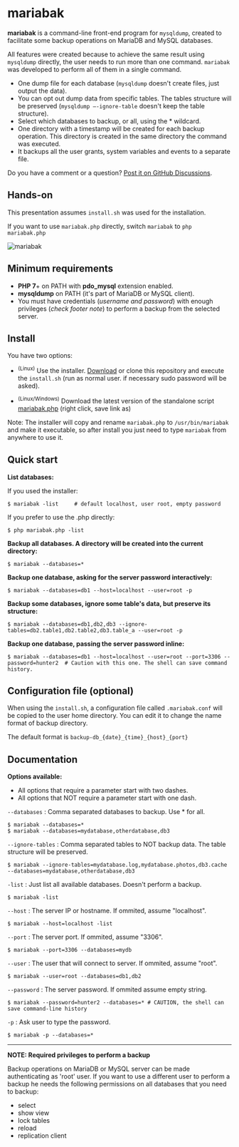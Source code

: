 # mariabak

**mariabak** is a command-line front-end program for `mysqldump`, created to facilitate some backup operations on MariaDB and MySQL databases.

All features were created because to achieve the same result using `mysqldump` directly, the user needs to run more than one command. `mariabak` was developed to perform all of them in a single command.

- One dump file for each database (`mysqldump` doesn't create files, just output the data).
- You can opt out dump data from specific tables. The tables structure will be preserved (`mysqldump –-ignore-table` doesn't keep the table structure).
- Select which databases to backup, or all, using the * wildcard.
- One directory with a timestamp will be created for each backup operation. This directory is created in the same directory the command was executed.
- It backups all the user grants, system variables and events to a separate file.

Do you have a comment or a question? [Post it on GitHub Discussions](https://github.com/llagerlof/mariabak/discussions).

## Hands-on

This presentation assumes `install.sh` was used for the installation.

If you want to use `mariabak.php` directly, switch `mariabak` to `php mariabak.php`

![mariabak](https://user-images.githubusercontent.com/193798/186650605-9756cf99-a949-4ae7-b470-3154f9c01bb2.gif)

## Minimum requirements

- **PHP 7**+ on PATH with **pdo_mysql** extension enabled.
- **mysqldump** on PATH (it's part of MariaDB or MySQL client).
- You must have credentials (_username and password_) with enough privileges (_check footer note_) to perform a backup from the selected server.

## Install

You have two options:

- <sup>(Linux)</sup> Use the installer. [Download](https://github.com/llagerlof/mariabak/archive/refs/heads/master.zip) or clone this repository and execute the `install.sh` (run as normal user. if necessary sudo password will be asked).

- <sup>(Linux/Windows)</sup> Download the latest version of the standalone script [mariabak.php](https://raw.githubusercontent.com/llagerlof/mariabak/master/mariabak.php) (right click, save link as)

Note: The installer will copy and rename `mariabak.php` to `/usr/bin/mariabak` and make it executable, so after install you just need to type `mariabak` from anywhere to use it.

## Quick start

**List databases:**

If you used the installer:

```shell
$ mariabak -list     # default localhost, user root, empty password
```

If you prefer to use the .php directly:

```shell
$ php mariabak.php -list
```

**Backup all databases. A directory will be created into the current directory:**

```shell
$ mariabak --databases=*
```

**Backup one database, asking for the server password interactively:**

```shell
$ mariabak --databases=db1 --host=localhost --user=root -p
```

**Backup some databases, ignore some table's data, but preserve its structure:**

```shell
$ mariabak --databases=db1,db2,db3 --ignore-tables=db2.table1,db2.table2,db3.table_a --user=root -p
```

**Backup one database, passing the server password inline:**

```shell
$ mariabak --databases=db1 --host=localhost --user=root --port=3306 --password=hunter2  # Caution with this one. The shell can save command history.
```

## Configuration file (optional)

When using the `install.sh`, a configuration file called `.mariabak.conf` will be copied to the user home directory. You can edit it to change the name format of backup directory.

The default format is `backup-db_{date}_{time}_{host}_{port}`

## Documentation

**Options available:**

- All options that require a parameter start with two dashes.
- All options that NOT require a parameter start with one dash.


`--databases` : Comma separated databases to backup. Use * for all.

```shell
$ mariabak --databases=*
$ mariabak --databases=mydatabase,otherdatabase,db3
```

`--ignore-tables` : Comma separated tables to NOT backup data. The table structure will be preserved.

```shell
$ mariabak --ignore-tables=mydatabase.log,mydatabase.photos,db3.cache --databases=mydatabase,otherdatabase,db3
```

`-list` : Just list all available databases. Doesn't perform a backup.

```shell
$ mariabak -list
```

`--host` : The server IP or hostname. If ommited, assume "localhost".

```shell
$ mariabak --host=localhost -list
```

`--port` : The server port. If ommited, assume "3306".

```shell
$ mariabak --port=3306 --databases=mydb
```

`--user` : The user that will connect to server. If ommited, assume "root".

```shell
$ mariabak --user=root --databases=db1,db2
```

`--password` : The server password. If ommited assume empty string.

```shell
$ mariabak --password=hunter2 --databases=* # CAUTION, the shell can save command-line history
```

`-p` : Ask user to type the password.

```shell
$ mariabak -p --databases=*
```

---

**NOTE: Required privileges to perform a backup**

Backup operations on MariaDB or MySQL server can be made authenticating as 'root' user. If you want to use a different user to perform a backup he needs the following permissions on all databases that you need to backup:

- select
- show view
- lock tables
- reload
- replication client
